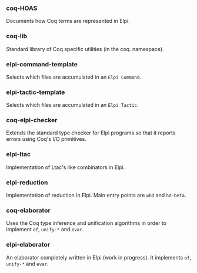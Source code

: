 ### coq-HOAS

Documents how Coq terms are represented in Elpi.

### coq-lib

Standard library of Coq specific utilities (in the coq. namespace).

### elpi-command-template

Selects which files are accumulated in an `Elpi Command`.

### elpi-tactic-template

Selects which files are accumulated in an `Elpi Tactic`.

### coq-elpi-checker

Extends the standard type checker for Elpi programs so that it reports
errors using Coq's I/O primitives.

### elpi-ltac

Implementation of Ltac's like combinators in Elpi.

### elpi-reduction

Implementation of reduction in Elpi. Main entry points are `whd` and `hd-beta`.

### coq-elaborator

Uses the Coq type inference and unification algorithms in order to implement
`of`, `unify-*` and `evar`.

### elpi-elaborator

An elaborator completely written in Elpi (work in progress). It implements
`of`, `unify-*` and `evar`.
